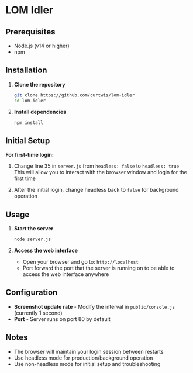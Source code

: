 # LOM Idler


## Prerequisites

- Node.js (v14 or higher)
- npm

## Installation

1. **Clone the repository**
   ```bash
   git clone https://github.com/curtwis/lom-idler
   cd lom-idler
   ```

2. **Install dependencies**
   ```bash
   npm install
   ```

## Initial Setup

**For first-time login:**
1. Change line 35 in `server.js` from `headless: false` to `headless: true`
   This will allow you to interact with the browser window and login for the first time

2. After the initial login, change headless back to `false` for background operation

## Usage

1. **Start the server**
   ```bash
   node server.js
   ```

2. **Access the web interface**
   - Open your browser and go to: `http://localhost`
   - Port forward the port that the server is running on to be able to access the web interface anywhere

## Configuration

- **Screenshot update rate** - Modify the interval in `public/console.js` (currently 1 second)
- **Port** - Server runs on port 80 by default

## Notes

- The browser will maintain your login session between restarts
- Use headless mode for production/background operation
- Use non-headless mode for initial setup and troubleshooting
